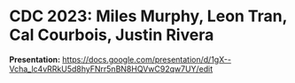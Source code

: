# CDC 2023: Miles Murphy, Leon Tran, Cal Courbois, Justin Rivera
**Presentation:** https://docs.google.com/presentation/d/1gX--Vcha_lc4vRRkU5d8hyFNrr5nBN8HQVwC92qw7UY/edit
